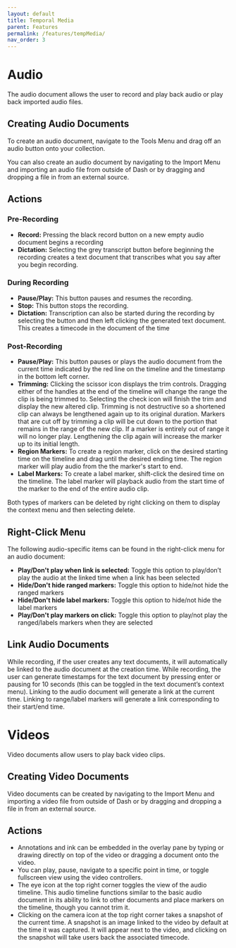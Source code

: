 ```yaml
---
layout: default
title: Temporal Media
parent: Features
permalink: /features/tempMedia/
nav_order: 3
---
```


# Audio
The audio document allows the user to record and play back audio or play back imported audio files.

## Creating Audio Documents
To create an audio document, navigate to the Tools Menu and drag off an audio button onto your collection.

You can also create an audio document by navigating to the Import Menu and importing an audio file from outside of Dash or by dragging and dropping a file in from an external source.

## Actions

### Pre-Recording
- **Record:** Pressing the black record button on a new empty audio document begins a recording
- **Dictation:** Selecting the grey transcript button before beginning the recording creates a text document that transcribes what you say after you begin recording.

### During Recording
- **Pause/Play:** This button pauses and resumes the recording.
- **Stop:** This button stops the recording.
- **Dictation:** Transcription can also be started during the recording by selecting the button and then left clicking the generated text document. This creates a timecode in the document of the time 

### Post-Recording
- **Pause/Play:** This button pauses or plays the audio document from the current time indicated by the red line on the timeline and the timestamp in the bottom left corner.
- **Trimming:** Clicking the scissor icon displays the trim controls. Dragging either of the handles at the end of the timeline will change the range the clip is being trimmed to. Selecting the check icon will finish the trim and display the new altered clip. Trimming is not destructive so a shortened clip can always be lengthened again up to its original duration. Markers that are cut off by trimming a clip will be cut down to the portion that remains in the range of the new clip. If a marker is entirely out of range it will no longer play. Lengthening the clip again will increase the marker up to its initial length.
- **Region Markers:** To create a region marker, click on the desired starting time on the timeline and drag until the desired ending time. The region marker will play audio from the the marker's start to end.
- **Label Markers:** To create a label marker, shift-click the desired time on the timeline. The label marker will playback audio from the start time of the marker to the end of the entire audio clip.

Both types of markers can be deleted by right clicking on them to display the context menu and then selecting delete.

## Right-Click Menu
The following audio-specific items can be found in the right-click menu for an audio document:
- **Play/Don't play when link is selected:** Toggle this option to play/don’t play the audio at the linked time when a link has been selected
- **Hide/Don't hide ranged markers:** Toggle this option to hide/not hide the ranged markers
- **Hide/Don't hide label markers:** Toggle this option to hide/not hide the label markers
- **Play/Don't play markers on click:** Toggle this option to play/not play the ranged/labels markers when they are selected

## Link Audio Documents
While recording, if the user creates any text documents, it will automatically be linked to the audio document at the creation time. While recording, the user can generate timestamps for the text document by pressing enter or pausing for 10 seconds (this can be toggled in the text document’s context menu). Linking to the audio document will generate a link at the current time. Linking to range/label markers will generate a link corresponding to their start/end time.

# Videos
Video documents allow users to play back video clips.

## Creating Video Documents
Video documents can be created by  navigating to the Import Menu and importing a video file from outside of Dash or by dragging and dropping a file in from an external source.

## Actions
- Annotations and ink can be embedded in the overlay pane by typing or drawing directly on top of the video or dragging a document onto the video.
- You can play, pause, navigate to a specific point in time, or toggle fullscreen view using the video controllers.
- The eye icon at the top right corner toggles the view of the audio timeline. This audio timeline functions similar to the basic audio document in its ability to link to other documents and place markers on the timeline, though you cannot trim it.
- Clicking on the camera icon at the top right corner takes a snapshot of the current time. A snapshot is an image linked to the video by default at the time it was captured. It will appear next to the video, and clicking on the snapshot will take users back the associated timecode.